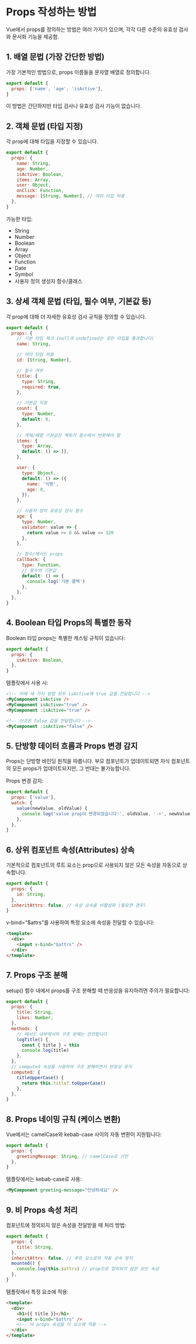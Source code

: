 # Props 작성하는 방법

Vue에서 props를 정의하는 방법은 여러 가지가 있으며, 각각 다른 수준의 유효성 검사와 문서화 기능을 제공함.

## 1. 배열 문법 (가장 간단한 방법)

가장 기본적인 방법으로, props 이름들을 문자열 배열로 정의합니다.

```javascript
export default {
  props: ['name', 'age', 'isActive'],
}
```

이 방법은 간단하지만 타입 검사나 유효성 검사 기능이 없습니다.

## 2. 객체 문법 (타입 지정)

각 prop에 대해 타입을 지정할 수 있습니다.

```javascript
export default {
  props: {
    name: String,
    age: Number,
    isActive: Boolean,
    items: Array,
    user: Object,
    onClick: Function,
    message: [String, Number], // 여러 타입 허용
  },
}
```

가능한 타입:

- String
- Number
- Boolean
- Array
- Object
- Function
- Date
- Symbol
- 사용자 정의 생성자 함수/클래스

## 3. 상세 객체 문법 (타입, 필수 여부, 기본값 등)

각 prop에 대해 더 자세한 유효성 검사 규칙을 정의할 수 있습니다.

```javascript
export default {
  props: {
    // 기본 타입 체크 (null과 undefined는 모든 타입을 통과합니다)
    name: String,

    // 여러 타입 허용
    id: [String, Number],

    // 필수 여부
    title: {
      type: String,
      required: true,
    },

    // 기본값 지정
    count: {
      type: Number,
      default: 0,
    },

    // 객체/배열 기본값은 팩토리 함수에서 반환해야 함
    items: {
      type: Array,
      default: () => [],
    },

    user: {
      type: Object,
      default: () => ({
        name: '익명',
        age: 0,
      }),
    },

    // 사용자 정의 유효성 검사 함수
    age: {
      type: Number,
      validator: value => {
        return value >= 0 && value <= 120
      },
    },

    // 함수/메서드 props
    callback: {
      type: Function,
      // 함수의 기본값
      default: () => {
        console.log('기본 콜백')
      },
    },
  },
}
```

## 4. Boolean 타입 Props의 특별한 동작

Boolean 타입 props는 특별한 캐스팅 규칙이 있습니다:

```javascript
export default {
  props: {
    isActive: Boolean,
  },
}
```

템플릿에서 사용 시:

```html
<!-- 아래 세 가지 방법 모두 isActive에 true 값을 전달합니다 -->
<MyComponent isActive />
<MyComponent isActive="true" />
<MyComponent :isActive="true" />

<!-- 이것은 false 값을 전달합니다 -->
<MyComponent :isActive="false" />
```

## 5. 단방향 데이터 흐름과 Props 변경 감지

Props는 단방향 바인딩 원칙을 따릅니다. 부모 컴포넌트가 업데이트되면 자식 컴포넌트의 모든 props가 업데이트되지만, 그 반대는 불가능합니다.

Props 변경 감지:

```javascript
export default {
  props: ['value'],
  watch: {
    value(newValue, oldValue) {
      console.log('value prop이 변경되었습니다:', oldValue, '->', newValue)
    },
  },
}
```

## 6. 상위 컴포넌트 속성(Attributes) 상속

기본적으로 컴포넌트의 루트 요소는 prop으로 사용되지 않은 모든 속성을 자동으로 상속합니다.

```javascript
export default {
  props: {
    id: String,
  },
  inheritAttrs: false, // 속성 상속을 비활성화 (필요한 경우)
}
```

v-bind="$attrs"를 사용하여 특정 요소에 속성을 전달할 수 있습니다:

```html
<template>
  <div>
    <input v-bind="$attrs" />
  </div>
</template>
```

## 7. Props 구조 분해

setup() 함수 내에서 props를 구조 분해할 때 반응성을 유지하려면 주의가 필요합니다:

```javascript
export default {
  props: {
    title: String,
    likes: Number,
  },
  methods: {
    // 메서드 내부에서의 구조 분해는 안전합니다
    logTitle() {
      const { title } = this
      console.log(title)
    },
  },
  // computed 속성을 사용하여 구조 분해하면서 반응성 유지
  computed: {
    titleUpperCase() {
      return this.title?.toUpperCase()
    },
  },
}
```

## 8. Props 네이밍 규칙 (케이스 변환)

Vue에서는 camelCase와 kebab-case 사이의 자동 변환이 지원됩니다:

```javascript
export default {
  props: {
    greetingMessage: String, // camelCase로 선언
  },
}
```

템플릿에서는 kebab-case로 사용:

```html
<MyComponent greeting-message="안녕하세요" />
```

## 9. 비 Props 속성 처리

컴포넌트에 정의되지 않은 속성을 전달받을 때 처리 방법:

```javascript
export default {
  props: {
    title: String,
  },
  inheritAttrs: false, // 루트 요소로의 자동 상속 방지
  mounted() {
    console.log(this.$attrs) // prop으로 정의되지 않은 모든 속성
  },
}
```

템플릿에서 특정 요소에 적용:

```html
<template>
  <div>
    <h1>{{ title }}</h1>
    <input v-bind="$attrs" />
    <!-- 비 props 속성을 이 요소에 적용 -->
  </div>
</template>
```
